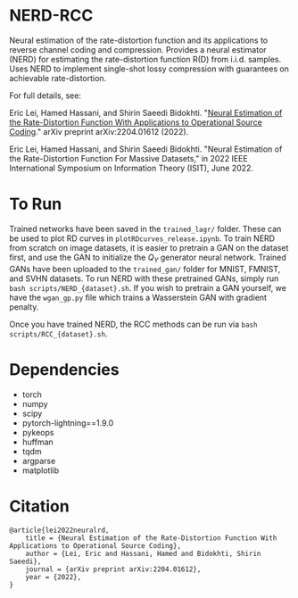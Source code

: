 # NERD-RCC
Neural estimation of the rate-distortion function and its applications to reverse channel coding and compression. Provides a neural estimator (NERD) for estimating the rate-distortion function R(D) from i.i.d. samples. Uses NERD to implement single-shot lossy compression with guarantees on achievable rate-distortion.


For full details, see:

Eric Lei, Hamed Hassani, and Shirin Saeedi Bidokhti. "[Neural Estimation of the Rate-Distortion Function With Applications to Operational Source Coding](https://arxiv.org/pdf/2204.01612.pdf)." arXiv preprint arXiv:2204.01612 (2022).

Eric Lei, Hamed Hassani, and Shirin Saeedi Bidokhti. "Neural Estimation of the Rate-Distortion Function For Massive Datasets," in 2022 IEEE International Symposium on Information Theory (ISIT), June 2022.

# To Run
Trained networks have been saved in the ``trained_lagr/`` folder. These can be used to plot RD curves in ``plotRDcurves_release.ipynb``. To train NERD from scratch on image datasets, it is easier to pretrain a GAN on the dataset first, and use the GAN to initialize the $Q_Y$ generator neural network. Trained GANs have been uploaded to the ``trained_gan/`` folder for MNIST, FMNIST, and SVHN datasets. To run NERD with these pretrained GANs, simply run ``bash scripts/NERD_{dataset}.sh``. If you wish to pretrain a GAN yourself, we have the ``wgan_gp.py`` file which trains a Wasserstein GAN with gradient penalty. 

Once you have trained NERD, the RCC methods can be run via ``bash scripts/RCC_{dataset}.sh``. 

# Dependencies
- torch
- numpy
- scipy
- pytorch-lightning==1.9.0
- pykeops
- huffman
- tqdm
- argparse
- matplotlib

# Citation

    @article{lei2022neuralrd,
        title = {Neural Estimation of the Rate-Distortion Function With Applications to Operational Source Coding},
        author = {Lei, Eric and Hassani, Hamed and Bidokhti, Shirin Saeedi},
        journal = {arXiv preprint arXiv:2204.01612},
        year = {2022},
    }



